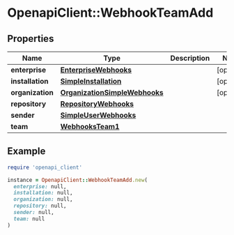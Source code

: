 # OpenapiClient::WebhookTeamAdd

## Properties

| Name | Type | Description | Notes |
| ---- | ---- | ----------- | ----- |
| **enterprise** | [**EnterpriseWebhooks**](EnterpriseWebhooks.md) |  | [optional] |
| **installation** | [**SimpleInstallation**](SimpleInstallation.md) |  | [optional] |
| **organization** | [**OrganizationSimpleWebhooks**](OrganizationSimpleWebhooks.md) |  | [optional] |
| **repository** | [**RepositoryWebhooks**](RepositoryWebhooks.md) |  |  |
| **sender** | [**SimpleUserWebhooks**](SimpleUserWebhooks.md) |  |  |
| **team** | [**WebhooksTeam1**](WebhooksTeam1.md) |  |  |

## Example

```ruby
require 'openapi_client'

instance = OpenapiClient::WebhookTeamAdd.new(
  enterprise: null,
  installation: null,
  organization: null,
  repository: null,
  sender: null,
  team: null
)
```

